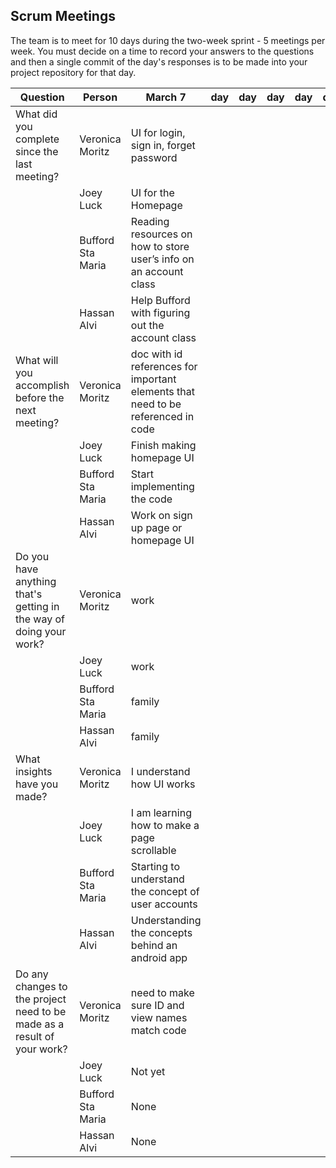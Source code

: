 ## Scrum Meetings
The team is to meet for 10 days during the two-week sprint - 5 meetings per week. You must decide on a time to record your answers to the questions and then a single commit of the day's responses is to be made into your project repository for that day.

Question    |          Person                                             | March 7 | day | day | day | day | day | day |day | day | day |
------------|---------------------------------------------------------------------|-----|-----|-----|-----|-----|-----|-----|----|-----|-----|                                                              
| What did you complete since the last meeting? | Veronica Moritz | UI for login, sign in, forget password
|            | Joey Luck | UI for the Homepage
|            | Bufford Sta Maria | Reading resources on how to store user’s info on an account class
|            | Hassan Alvi | Help Bufford with figuring out the account class
| What will you accomplish before the next meeting? | Veronica Moritz | doc with id references for important elements that need to be referenced in code
|            | Joey Luck | Finish making homepage UI
|            | Bufford Sta Maria | Start implementing the code
|            | Hassan Alvi | Work on sign up page or homepage UI
| Do you have anything that's getting in the way of doing your work? | Veronica Moritz | work
|            | Joey Luck | work
|            | Bufford Sta Maria | family
|            | Hassan Alvi | family
| What insights have you made? | Veronica Moritz | I understand how UI works
|            | Joey Luck | I am learning how to make a page scrollable
|            | Bufford Sta Maria | Starting to understand the concept of user accounts
|            | Hassan Alvi | Understanding the concepts behind an android app
| Do any changes to the project need to be made as a result of your work? | Veronica Moritz | need to make sure ID and view names match code
|            | Joey Luck | Not yet
|            | Bufford Sta Maria | None
|            | Hassan Alvi | None
